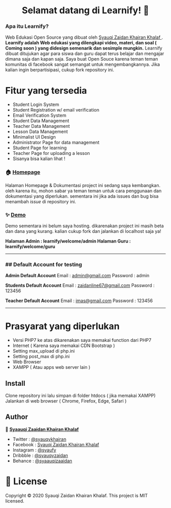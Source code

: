 <h1 align="center">Selamat datang di Learnify! 👋</h1>

### Apa itu Learnify?
Web Edukasi Open Source yang dibuat oleh <a href="https://github.com/Syauqizaidan"> Syauqi Zaidan Khairan Khalaf </a>. **Learnify adalah Web edukasi yang dilengkapi video, materi, dan soal ( Coming soon ) yang didesign semenarik dan sesimple mungkin.** Learnify dibuat ditujukan agar para siswa dan guru dapat terus belajar dan mengajar dimana saja dan kapan saja. Saya buat Open Souce karena teman teman komunitas di facebook sangat semangat untuk mengembangkannya. Jika kalian ingin berpartisipasi, cukup fork repository ini.

# Fitur yang tersedia
- Student Login System
- Student Registration w/ email verification
- Email Verification System
- Student Data Management
- Teacher Data Management
- Lesson Data Management
- Minimalist UI Design
- Administrator Page for data management
- Student Page for learning
- Teacher Page for uploading a lesson
- Sisanya bisa kalian lihat !

### 🏠 <a href="http://syauqi.js.org/">Homepage</a>
Halaman Homepage & Dokumentasi project ini sedang saya kembangkan. oleh karena itu, mohon sabar ya teman teman untuk cara penggunaan dan dokumentasi yang diperlukan. sementara ini jika ada issues dan bug bisa menambah *issue* di repository ini.

### ✨ <a href="http://syauqi.js.org/">Demo</a>
Demo sementara ini belum saya hosting. dikarenakan project ini masih beta dan dana yang kurang. kalian cukup fork dan jalankan di localhost saja ya!

**Halaman Admin : learnify/welcome/admin
Halaman Guru : learnify/welcome/guru**

------------


### ## Default Account for testing
**Admin Default Account**
Email : admin@gmail.com 
Password : admin

**Students Default Account**
Email : zaidanline67@gmail.com
Password : 123456

**Teacher Default Account**
Email : imas@gmail.com
Password : 123456

------------


# Prasyarat yang diperlukan 
- Versi PHP7 ke atas dikarenakan saya memakai function dari PHP7
- Internet ( Karena saya memakai CDN Bootstrap )
- Setting max_upload di php.ini
- Setting post_max di php.ini
- Web Browser
- XAMPP ( Atau apps web server lain )

## Install
Clone repository ini lalu simpan di folder htdocs ( jika memakai XAMPP)
Jalankan di web browser ( Chrome, Firefox, Edge, Safari )

## Author

👤 <a href="https://web.facebook.com/?_rdc=1&_rdr"> **Syaauqi Zaaidan Khairan Khalaf**</a>
- Twitter : <a href="https://twitter.com/syauqykhairan"> @syauqykhairan</a>
- Facebook : <a href="https://web.facebook.com/zaidan.syauqi.9"> Syauqi Zaidan Khairan Khalaf</a>
- Instagram : <a href="https://www.instagram.com/syaufy/">@syaufy </a>
- Dribbble : <a href="https://dribbble.com/syauqyzaidan">@syauqyzaidan </a>
- Behance :  <a href="https://www.behance.net/syaauqizaaidan">@syaauqizaaidan </a>

# 📝 License
Copyright © 2020 Syauqi Zaidan Khairan Khalaf.
This project is MIT licensed.



